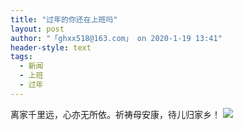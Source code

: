 ```yaml
---
title: "过年的你还在上班吗"
layout: post
author: "「ghxx518@163.com」 on 2020-1-19 13:41"
header-style: text
tags:
  - 新闻
  - 上班
  - 过年
---
```


<head></head>
<body>
 离家千里远，心亦无所依。祈祷母安康，待儿归家乡！
 <img src="https://bbs.boniu123.cc/static/image/smiley/2jingz/06.gif" smilieid="335">
</body>



